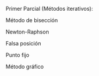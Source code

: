 Primer Parcial (Métodos iterativos):

Método de bisección

Newton-Raphson

Falsa posición

Punto fijo

Método gráfico
